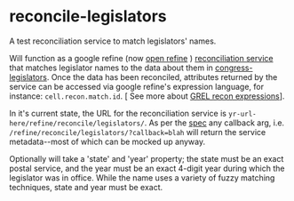 reconcile-legislators
=====================

A test reconciliation service to match legislators' names. 

Will function as a google refine (now [open refine](https://github.com/OpenRefine) ) [reconciliation service](http://code.google.com/p/google-refine/wiki/)  that matches legislator names to the data about them in [congress-legislators](https://github.com/unitedstates/congress-legislators). Once the data has been reconciled, attributes returned by the service can be accessed via google refine's expression language, for instance: `cell.recon.match.id`. [ See more about [GREL recon expressions](http://code.google.com/p/google-refine/wiki/Variables#Recon)].

In it's current state, the URL for the reconciliation service is `yr-url-here/refine/reconcile/legislators/`. As per the [spec](http://code.google.com/p/google-refine/wiki/ReconciliationServiceApi) any callback arg, i.e. `/refine/reconcile/legislators/?callback=blah` will return the service metadata--most of which can be mocked up anyway. 

Optionally will take a 'state' and 'year' property; the state must be an exact postal service, and the year must be an exact 4-digit year during which the legislator was in office. While the name uses a variety of fuzzy matching techniques, state and year must be exact. 

